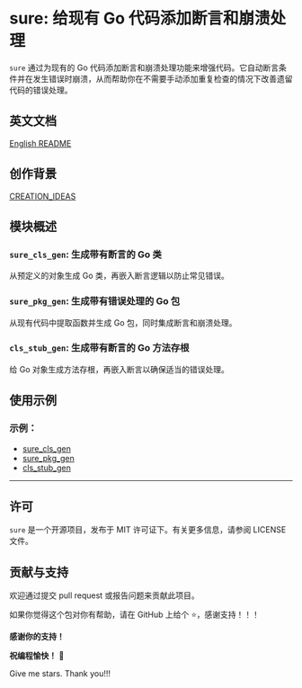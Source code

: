 # sure: 给现有 Go 代码添加断言和崩溃处理

`sure` 通过为现有的 Go 代码添加断言和崩溃处理功能来增强代码。它自动断言条件并在发生错误时崩溃，从而帮助你在不需要手动添加重复检查的情况下改善遗留代码的错误处理。

## 英文文档

[English README](README.md)

## 创作背景

[CREATION_IDEAS](internal/docs/CREATION_IDEAS.zh.md)

## 模块概述

### `sure_cls_gen`: **生成带有断言的 Go 类**

从预定义的对象生成 Go 类，再嵌入断言逻辑以防止常见错误。

### `sure_pkg_gen`: **生成带有错误处理的 Go 包**

从现有代码中提取函数并生成 Go 包，同时集成断言和崩溃处理。

### `cls_stub_gen`: **生成带有断言的 Go 方法存根**

给 Go 对象生成方法存根，再嵌入断言以确保适当的错误处理。

## 使用示例

### 示例：

- [sure_cls_gen](internal/examples/example_sure_cls_gen)
- [sure_pkg_gen](internal/examples/example_sure_pkg_gen)
- [cls_stub_gen](internal/examples/example_cls_stub_gen)

---

## 许可

`sure` 是一个开源项目，发布于 MIT 许可证下。有关更多信息，请参阅 LICENSE 文件。

## 贡献与支持

欢迎通过提交 pull request 或报告问题来贡献此项目。

如果你觉得这个包对你有帮助，请在 GitHub 上给个 ⭐，感谢支持！！！

**感谢你的支持！**

**祝编程愉快！** 🎉

Give me stars. Thank you!!!
